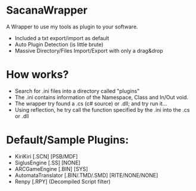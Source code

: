 # SacanaWrapper

A Wrapper to use my tools as plugin to your software.

  - Included a txt export/import as default
  - Auto Plugin Detection (is little brute)
  - Massive Directory/Files Import/Export with only a drag&drop

# How works?

  - Search for .ini files into a directory called "plugins"
  - The .ini contains information of the Namespace, Class and In/Out void.
  - The wrapper try found a .cs (c# source) or .dll; and try run it...
  - Using reflection, he try call the function specified by the .ini into the .cs or .dll


# Default/Sample Plugins:
  - KiriKiri [.SCN] [PSB/MDF]
  - SiglusEngine [.SS] [NONE]
  - ARCGameEngine [.BIN] [SYS]
  - AutomataTranslator [.BIN/.TMD/.SMD] [RITE/NONE/NONE]
  - Renpy [.RPY] (Decompiled Script filter)